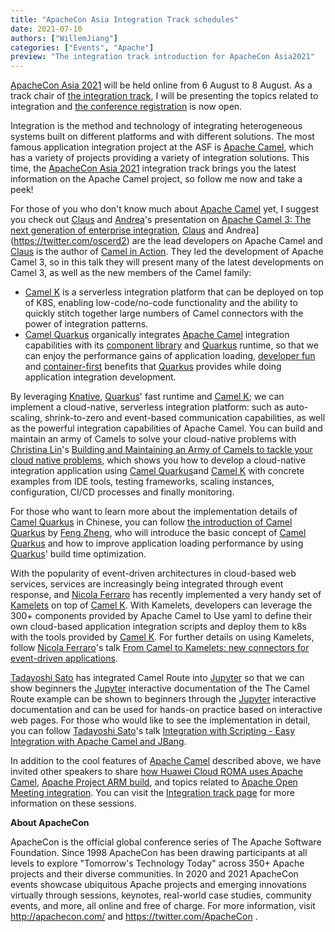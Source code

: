 ```yaml
---
title: "ApacheCon Asia Integration Track schedules"
date: 2021-07-10
authors: ["WillemJiang"]
categories: ["Events", "Apache"]
preview: "The integration track introduction for ApacheCon Asia2021"
---
```

[ApacheCon Asia 2021](https://apachecon.com/acasia2021/) will be held online from 6 August to 8 August. As a track chair of [the integration track](https://apachecon.com/acasia2021/tracks/integration.html), I will be presenting the topics related to integration and [the conference registration](https://hopin.com/events/apachecon-asia-2021) is now open.

Integration is the method and technology of integrating heterogeneous systems built on different platforms and with different solutions. The most famous application integration project at the ASF is [Apache Camel](/), which has a variety of projects providing a variety of integration solutions. This time, the [ApacheCon Asia 2021](https://apachecon.com/acasia2021/) integration track brings you the latest information on the Apache Camel project, so follow me now and take a peek!

For those of you who don't know much about [Apache Camel](/) yet, I suggest you check out [Claus](https://twitter.com/davsclaus) and [Andrea](https://twitter.com/oscerd2)'s presentation on [Apache Camel 3: The next generation of enterprise integration](https://apachecon.com/acasia2021/zh/sessions/1071.html), [Claus](https://twitter.com/davsclaus) and Andrea](https://twitter.com/oscerd2) are the lead developers on Apache Camel and [Claus](https://twitter.com/davsclaus) is the author of [Camel in Action](https://www.manning.com/books/camel-in-action-second-edition?). They led the development of Apache Camel 3, so in this talk they will present many of the latest developments on Camel 3, as well as the new members of the Camel family:

* [Camel K](/camel-k/latest/) is a serverless integration platform that can be deployed on top of K8S, enabling low-code/no-code functionality and the ability to quickly stitch together large numbers of Camel connectors with the power of integration patterns.
* [Camel Quarkus](/camel-quarkus/latest/) organically integrates [Apache Camel](/manual/latest/index.html) integration capabilities with its [component library](/components/latest/index.html) and [Quarkus](https://quarkus.io/)  runtime, so that we can enjoy the performance gains of application loading, [developer fun](https://quarkus.io/vision/developer-joy) and [container-first](https://quarkus.io/vision/container-first) benefits that [Quarkus](https://quarkus.io/) provides while doing application integration development.

By leveraging [Knative](https://knative.dev/), [Quarkus](https://quarkus.io/)' fast runtime and [Camel K](/camel-k/latest/); we can implement a cloud-native, serverless integration platform: such as auto-scaling, shrink-to-zero and event-based communication capabilities, as well as the powerful integration capabilities of Apache Camel. You can build and maintain an army of Camels to solve your cloud-native problems with [Christina Lin](https://twitter.com/Christina_wm)'s [Building and Maintaining an Army of Camels to tackle your cloud native problems](https://apachecon.com/acasia2021/sessions/1070.html), which shows you how to develop a cloud-native integration application using [Camel Quarkus](/camel-quarkus/latest/)and [Camel K](/camel-k/latest/) with concrete examples from IDE tools, testing frameworks, scaling instances, configuration, CI/CD processes and finally monitoring.

For those who want to learn more about the implementation details of [Camel Quarkus](/camel-quarkus/latest/) in Chinese, you can follow [the introduction of Camel Quarkus](https://apachecon.com/acasia2021/zh/sessions/1072.html) by [Feng Zheng](https://twitter.com/amos_zhengfeng), who will introduce the basic concept of [Camel Quarkus](/camel-quarkus/latest/)  and how to improve application loading performance by using [Quarkus](https://quarkus.io/)' build time optimization.

With the popularity of event-driven architectures in cloud-based web services, services are increasingly being integrated through event response, and [Nicola Ferraro](https://twitter.com/ni_ferraro) has recently implemented a very handy set of [Kamelets](/camel-k/latest/kamelets/kamelets.html) on top of [Camel K](/camel-k/latest/). With Kamelets, developers can leverage the 300+ components provided by Apache Camel to Use yaml to define their own cloud-based application integration scripts and deploy them to k8s with the tools provided by [Camel K](/camel-k/latest/). For further details on using Kamelets, follow [Nicola Ferraro](https://twitter.com/ni_ferraro)'s talk [From Camel to Kamelets: new connectors for event-driven applications](https://apachecon.com/acasia2021/sessions/1073.html).

[Tadayoshi Sato](https://twitter.com/tadayosi) has integrated Camel Route into [Jupyter](https://jupyter.org/) so that we can show beginners the [Jupyter](https://jupyter.org/) interactive documentation of the The Camel Route example can be shown to beginners through the [Jupyter](https://jupyter.org/) interactive documentation and can be used for hands-on practice based on interactive web pages. For those who would like to see the implementation in detail, you can follow [Tadayoshi Sato](https://twitter.com/tadayosi)'s talk [Integration with Scripting - Easy Integration with Apache Camel and JBang](https://apachecon.com/acasia2021/sessions/1074.html).

In addition to the cool features of [Apache Camel](/) described above, we have invited other speakers to share [how Huawei Cloud ROMA uses Apache Camel](https://apachecon.com/acasia2021/sessions/1075.html), [Apache Project ARM build](https://apachecon.com/acasia2021/sessions/1086.html), and topics related to [Apache Open Meeting integration](https://apachecon.com/acasia2021/sessions/1075.html). You can visit the [Integration track page](https://apachecon.com/acasia2021/tracks/integration.html) for more information on these sessions.

**About ApacheCon**

ApacheCon is the official global conference series of The Apache Software Foundation. Since 1998 ApacheCon has been drawing participants at all levels to explore "Tomorrow's Technology Today" across 350+ Apache projects and their diverse communities. In 2020 and 2021 ApacheCon events showcase ubiquitous Apache projects and emerging innovations virtually through sessions, keynotes, real-world case studies, community events, and more, all online and free of charge. For more information, visit http://apachecon.com/ and https://twitter.com/ApacheCon .
